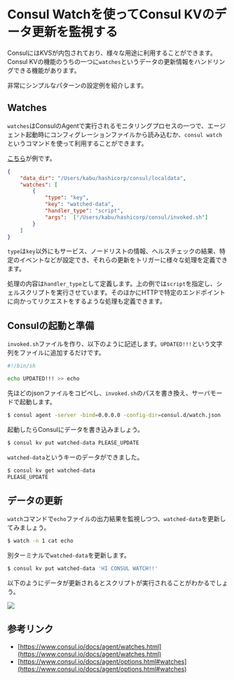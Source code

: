 # Consul Watchを使ってConsul KVのデータ更新を監視する

ConsulにはKVSが内包されており、様々な用途に利用することができます。Consul KVの機能のうちの一つに`watches`というデータの更新情報をハンドリングできる機能があります。

非常にシンプルなパターンの設定例を紹介します。

## Watches

`watches`はConsulのAgentで実行されるモニタリングプロセスの一つで、エージェント起動時にコンフィグレーションファイルから読み込むか、`consul watch`というコマンドを使って利用することができます。

[こちら](https://raw.githubusercontent.com/tkaburagi/consul-configs/master/watch.json)が例です。
```json
{
	"data_dir": "/Users/kabu/hashicorp/consul/localdata",
	"watches": [
		{
			"type": "key",
			"key": "watched-data",
			"handler_type": "script",
			"args":  ["/Users/kabu/hashicorp/consul/invoked.sh"]
		}
	]
}
```

`type`は`key`以外にもサービス、ノードリストの情報、ヘルスチェックの結果、特定のイベントなどが設定でき、それらの更新をトリガーに様々な処理を定義できます。

処理の内容は`handler_type`として定義します。上の例では`script`を指定し、シェルスクリプトを実行させています。そのほかにHTTPで特定のエンドポイントに向かってリクエストをするような処理も定義できます。

## Consulの起動と準備

`invoked.sh`ファイルを作り、以下のように記述します。`UPDATED!!!`という文字列をファイルに追加するだけです。

```sh
#!/bin/sh

echo UPDATED!!! >> echo
```

先ほどのjsonファイルをコピペし、`invoked.sh`のパスを書き換え、サーバモードで起動します。

```bash
$ consul agent -server -bind=0.0.0.0 -config-dir=consul.d/watch.json
```

起動したらConsulにデータを書き込みましょう。

```bash
$ consul kv put watched-data PLEASE_UPDATE
```

`watched-data`というキーのデータができました。

```bash
$ consul kv get watched-data
PLEASE_UPDATE
```

## データの更新

`watch`コマンドで`echo`ファイルの出力結果を監視しつつ、`watched-data`を更新してみましょう。

```bash
$ watch -n 1 cat echo
```

別ターミナルで`watched-data`を更新します。

```bash
$ consul kv put watched-data 'HI CONSUL WATCH!!'
```

以下のようにデータが更新されるとスクリプトが実行されることがわかるでしょう。

![](https://github.com/tkaburagi/blog-post/blob/master/images/consul-watch.gif?raw=true)


## 参考リンク
* [https://www.consul.io/docs/agent/watches.html](https://www.consul.io/docs/agent/watches.html)
* [https://www.consul.io/docs/agent/options.html#watches](https://www.consul.io/docs/agent/options.html#watches)